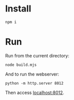 # Install

```
npm i
```

# Run

Run from the current directory:

```
node build.mjs
```

And to run the webserver:
```
python -m http.server 8012
```

Then access [localhost:8012](http://localhost:8012).